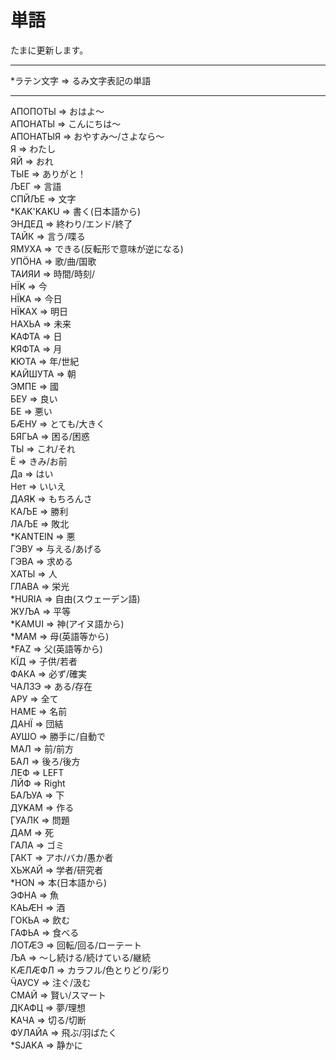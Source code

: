 # 単語
たまに更新します。
___
*ラテン文字 => るみ文字表記の単語
___
АПОПОТЫ => おはよ～<BR>
АПОНАТЫ => こんにちは～<BR>
АПОНАТЫЯ => おやすみ～/さよなら～<BR>
Я => わたし<BR>
ЯЙ => おれ<BR>
ТЫЕ => ありがと！<BR>
ЉЕГ => 言語<BR>
СПЙЉЕ => 文字<BR>
*KAK'KAKU => 書く(日本語から)<BR>
ЭНДЕД => 終わり/エンド/終了<BR>
ТАЙК => 言う/喋る<BR>
ЯМУХА => できる(反転形で意味が逆になる)<BR>
УПӦНА => 歌/曲/国歌<BR>
ТАИЯИ => 時間/時刻/<BR>
НЇҜ => 今<BR>
НЇҜА => 今日<BR>
НЇҜАХ => 明日<BR>
НАХЬА => 未来<BR>
ҜАФТА => 日<BR>
ҜЯФТА => 月<BR>
ҜЮТА => 年/世紀<BR>
ҜАЙШУТА => 朝<BR>
ЭМПЕ => 國<BR>
БЕУ => 良い<BR>
БЕ => 悪い<BR>
БӔНУ => とても/大きく<BR>
БЯГЬА => 困る/困惑<BR>
ТЫ => これ/それ<BR>
Ё => きみ/お前<BR>
Да => はい<BR>
Нет => いいえ<BR>
ДАЯҜ => もちろんさ<BR>
КАЉЕ => 勝利<BR>
ЛАЉЕ => 敗北<BR>
*KANTEIN => 悪<BR>
ГЭВУ => 与える/あげる<BR>
ГЭВА => 求める<BR>
ХАТЫ => 人<BR>
ГЛАВА => 栄光<BR>
*HURIA => 自由(スウェーデン語)<BR>
ЖУЉА => 平等<BR>
*KAMUI => 神(アイヌ語から)<BR>
*MAM => 母(英語等から)<BR>
*FAZ => 父(英語等から)<BR>
КЇД => 子供/若者<BR>
ФАКА => 必ず/確実<BR>
ЧАЛЗЭ => ある/存在<BR>
АРУ => 全て<BR>
НАМЕ => 名前<BR>
ДАНЇ => 団結<BR>
АУШО => 勝手に/自動で<BR>
МАЛ => 前/前方<BR>
БАЛ => 後ろ/後方<BR>
ЛЕФ => LEFT<BR>
ЛЙФ => Right<BR>
БАЉУА => 下<BR>
ДУҜАМ => 作る<BR>
ӶУАЛК => 問題<BR>
ДАМ => 死<BR>
ГАЛА => ゴミ<BR>
ӶАКТ => アホ/バカ/愚か者<BR>
ХЬЖАЙ => 学者/研究者<BR>
*HON => 本(日本語から)<BR>
ЭФНА => 魚<BR>
КАЬӔН => 酒<BR>
ГОКЬА => 飲む<BR>
ГАФЬА => 食べる<BR>
ЛОТӔЭ => 回転/回る/ローテート<BR>
ЉА => ～し続ける/続けている/継続<BR>
КӔЛӔФЛ => カラフル/色とりどり/彩り<BR>
ӴАУСУ => 注ぐ/汲む<BR>
СМАЙ => 賢い/スマート<BR>
ДКАФЦ => 夢/理想<BR>
ҜАЧА => 切る/切断<BR>
ФУЛАЙА => 飛ぶ/羽ばたく<BR>
*SJAKA => 静かに
